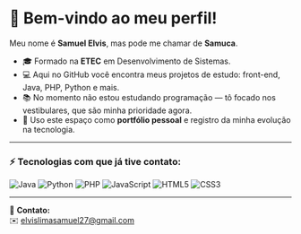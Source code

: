 # 👋 Bem-vindo ao meu perfil!

Meu nome é **Samuel Elvis**, mas pode me chamar de **Samuca**.  

- 🎓 Formado na **ETEC** em Desenvolvimento de Sistemas.  
- 💻 Aqui no GitHub você encontra meus projetos de estudo: front-end, Java, PHP, Python e mais.  
- 📚 No momento não estou estudando programação — tô focado nos vestibulares, que são minha prioridade agora.  
- 🚀 Uso este espaço como **portfólio pessoal** e registro da minha evolução na tecnologia.  

---

### ⚡ Tecnologias com que já tive contato:
![Java](https://img.shields.io/badge/Java-ED8B00?style=for-the-badge&logo=openjdk&logoColor=white)
![Python](https://img.shields.io/badge/Python-3776AB?style=for-the-badge&logo=python&logoColor=white)
![PHP](https://img.shields.io/badge/PHP-777BB4?style=for-the-badge&logo=php&logoColor=white)
![JavaScript](https://img.shields.io/badge/JavaScript-F7DF1E?style=for-the-badge&logo=javascript&logoColor=black)
![HTML5](https://img.shields.io/badge/HTML5-E34F26?style=for-the-badge&logo=html5&logoColor=white)
![CSS3](https://img.shields.io/badge/CSS3-1572B6?style=for-the-badge&logo=css3&logoColor=white)

---

📩 **Contato:**  
✉️ elvislimasamuel27@gmail.com
